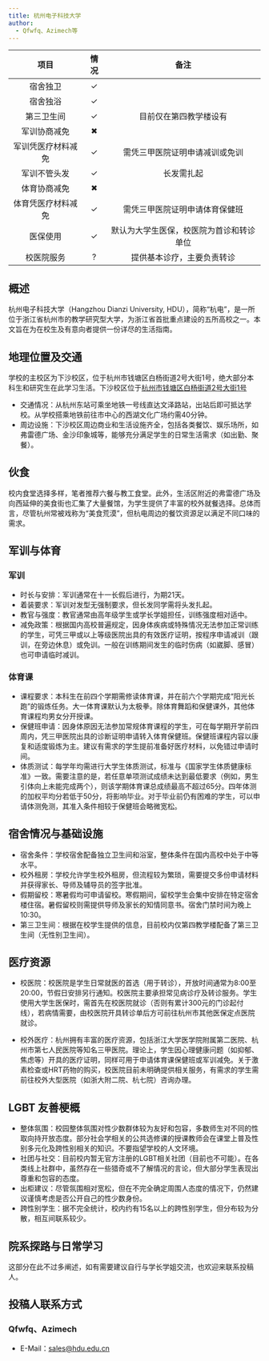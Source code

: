 ```yaml
---
title: 杭州电子科技大学
author:
  - Qfwfq、Azimech等
---
```


|        项目        | 情况 |        备注        |
| :----------------: | :--: | :----------------: |
|      宿舍独卫      |  ✓   |                    |
|      宿舍独浴      |  ✓   |                    |
|     第三卫生间     |  ✓   |  目前仅在第四教学楼设有 |
|    军训协商减免    |  ✖   |                    |
| 军训凭医疗材料减免  |  ✓  |  需凭三甲医院证明申请减训或免训   |
|    军训不管头发    |  ✓   |    长发需扎起        |
|    体育协商减免    |  ✖   |                    |
| 体育凭医疗材料减免  |  ✓  | 需凭三甲医院证明申请体育保健班 |
|      医保使用      |  ✓   | 默认为大学生医保，校医院为首诊和转诊单位    |
|     校医院服务     |  ?   |  提供基本诊疗，主要负责转诊 |

## 概述

杭州电子科技大学（Hangzhou Dianzi University, HDU），简称“杭电”，是一所位于浙江省杭州市的教学研究型大学，为浙江省首批重点建设的五所高校之一。本文旨在为在校生及有意向者提供一份详尽的生活指南。

## 地理位置及交通

学校的主校区为下沙校区，位于杭州市钱塘区白杨街道2号大街1号，绝大部分本科生和研究生在此学习生活。下沙校区位于[杭州市钱塘区白杨街道2号大街1号](https://www.amap.com/place/B023B09GL5)

- 交通情况：从杭州东站可乘坐地铁一号线直达文泽路站，出站后即可抵达学校。从学校搭乘地铁前往市中心的西湖文化广场约需40分钟。
- 周边设施：下沙校区周边商业和生活设施齐全，包括各类餐饮、娱乐场所，如弗雷德广场、金沙印象城等，能够充分满足学生的日常生活需求（如出勤、聚餐）。

## 伙食

校内食堂选择多样，笔者推荐六餐与教工食堂。此外，生活区附近的弗雷德广场及向西延伸的美食街也汇集了大量餐馆，为学生提供了丰富的校外就餐选择。总体而言，尽管杭州常被戏称为“美食荒漠”，但杭电周边的餐饮资源足以满足不同口味的需求。

## 军训与体育

### 军训

- 时长与安排：军训通常在十一长假后进行，为期21天。
- 着装要求：军训对发型无强制要求，但长发同学需将头发扎起。
- 教官与强度：教官通常由高年级学生或学长学姐担任，训练强度相对适中。
- 减免政策：根据国内高校普遍规定，因身体疾病或特殊情况无法参加正常训练的学生，可凭三甲或以上等级医院出具的有效医疗证明，按程序申请减训（跟训，在旁边休息）或免训。一般在训练期间发生的临时伤病（如崴脚、感冒）也可申请临时减训。

### 体育课

- 课程要求：本科生在前四个学期需修读体育课，并在前六个学期完成“阳光长跑”的锻炼任务。大一体育课默认为太极拳。除体育舞蹈和保健课外，其他体育课程均男女分开授课。
- 保健班申请：因身体原因无法参加常规体育课程的学生，可在每学期开学前四周内，凭三甲医院出具的诊断证明申请转入体育保健班。保健班课程内容以康复和适度锻炼为主。建议有需求的学生提前准备好医疗材料，以免错过申请时间。
- 体质测试：每学年均需进行大学生体质测试，标准与《国家学生体质健康标准》一致。需要注意的是，若任意单项测试成绩未达到最低要求（例如，男生引体向上未能完成两个），则该学期体育课总成绩最高不超过65分。四年体测的加权平均分若低于50分，将影响毕业。对于毕业前仍有困难的学生，可以申请体测免测，其准入条件相较于保健班会略微宽松。

## 宿舍情况与基础设施

- 宿舍条件：学校宿舍配备独立卫生间和浴室，整体条件在国内高校中处于中等水平。
- 校外租房：学校允许学生校外租房，但流程较为繁琐，需要提交多份申请材料并获得家长、导师及辅导员的签字批准。
- 假期留校：寒暑假均可申请留校。寒假期间，留校学生会集中安排在特定宿舍楼住宿。暑假留校则需提供导师及家长的知情同意书。宿舍门禁时间为晚上10:30。
- 第三卫生间：根据在校学生提供的信息，目前校内仅第四教学楼配备了第三卫生间（无性别卫生间）。



## 医疗资源

- 校医院：校医院是学生日常就医的首选（用于转诊），开放时间通常为8:00至20:00，节假日安排另行通知。校医院主要承担常见病诊疗及转诊服务。学生使用大学生医保时，需首先在校医院就诊（否则有累计300元的门诊起付线），若病情需要，由校医院开具转诊单后方可前往杭州市其他医保定点医院就诊。

- 校外医疗：杭州拥有丰富的医疗资源，包括浙江大学医学院附属第二医院、杭州市第七人民医院等知名三甲医院。理论上，学生因心理健康问题（如抑郁、焦虑等）开具的医疗证明，同样可用于申请体育课保健班或军训减免。关于激素检查或HRT药物的购买，校医院目前未明确提供相关服务，有需求的学生需前往校外大型医院（如浙大附二院、杭七院）咨询办理。

## LGBT 友善梗概

- 整体氛围：校园整体氛围对性少数群体较为友好和包容，多数师生对不同的性取向持开放态度。部分社会学相关的公共选修课的授课教师会在课堂上普及性别多元化及跨性别相关的知识。不要指望学校的人文环境。
- 社团与社交：目前校内暂无官方注册的LGBT相关社团（目前也不可能）。在各类线上社群中，虽然存在一些猎奇或不了解情况的言论，但大部分学生表现出尊重和包容的态度。
- 出柜建议：尽管氛围相对宽松，但在不完全确定周围人态度的情况下，仍然建议谨慎考虑是否公开自己的性少数身份。
- 跨性别学生：据不完全统计，校内约有15名以上的跨性别学生，但分布较为分散，相互间联系较少。

## 院系探路与日常学习

这部分在此不过多阐述，如有需要建议自行与学长学姐交流，也欢迎来联系投稿人。

## 投稿人联系方式

### Qfwfq、Azimech

- E-Mail：<sales@hdu.edu.cn>
